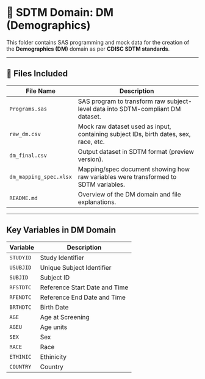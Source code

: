 # 📂 SDTM Domain: DM (Demographics)

This folder contains SAS programming and mock data for the creation of the **Demographics (DM)** domain as per **CDISC SDTM standards**.


---

## 📁 Files Included

| File Name              | Description |
|------------------------|-------------|
| `Programs.sas`         | SAS program to transform raw subject-level data into SDTM-compliant DM dataset. |
| `raw_dm.csv`           | Mock raw dataset used as input, containing subject IDs, birth dates, sex, race, etc. |
| `dm_final.csv`         | Output dataset in SDTM format (preview version). |
| `dm_mapping_spec.xlsx` | Mapping/spec document showing how raw variables were transformed to SDTM variables. |
| `README.md`            | Overview of the DM domain and file explanations. |

---

##  Key Variables in DM Domain

| Variable   | Description |
|------------|-------------|
| `STUDYID`  | Study Identifier |
| `USUBJID`  | Unique Subject Identifier |
| `SUBJID`   | Subject ID |
| `RFSTDTC`  | Reference Start Date and Time|
| `RFENDTC`     | Reference End Date and Time |
| `BRTHDTC`  | Birth Date |
| `AGE`      | Age at Screening |
| `AGEU`      | Age units |
| `SEX`      | Sex |
| `RACE`     | Race |
| `ETHINIC`      | Ethinicity|
| `COUNTRY`      | Country|

